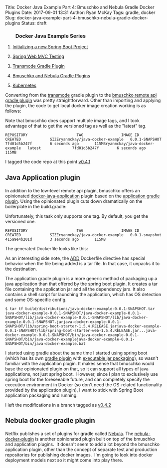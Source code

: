 Title: Docker Java Example Part 4: Bmuschko and Nebula Gradle Docker Plugins
Date: 2017-09-01 13:31
Author: Ryan McKay
Tags: gradle, docker
Slug: docker-java-example-part-4-bmuschko-nebula-gradle-docker-plugins
Status: draft

<div class="toc">

</p>

<h3 style="padding-left: 2em;">

</p>

Docker Java Example Series

</h3>

</p>

<ol>

</p>

<p>

<li>

[Initializing a new Spring Boot Project](http://againstentropy.blogspot.com/2017/07/docker-java-example-part-1-initializing.html)
</li>

</p>

<p>

<li>

[Spring Web MVC Testing](http://againstentropy.blogspot.com/2017/08/docker-java-example-part-2-spring-web.html)
</li>

</p>

<p>

<li>

[Transmode Gradle Plugin](http://againstentropy.blogspot.com/2017/08/docker-java-example-part3-transmode-gradle-plugin.html)
</li>

</p>

<p>

<li>

[Bmuschko and Nebula Gradle Plugins](http://againstentropy.blogspot.com/2017/09/docker-java-example-part-4-bmuschko-nebula-gradle-docker-plugins.html)
</li>

</p>

<p>

<li>

[Kubernetes](https://againstentropy.blogspot.com/2017/09/docker-java-example-part-5-kubernetes.html)
</li>

</p>

</ol>

</p>

</div>

</p>

<div>

</p>

Converting from the [transmode](https://github.com/Transmode/gradle-docker) gradle plugin to the [bmuschko remote api gradle plugin](https://github.com/bmuschko/gradle-docker-plugin#remote-api-plugin) was pretty straightforward. Other than importing and applying the plugin, the code to get local docker image creation working is as follows:

</div>

</p>

<p>

<script src="https://gist.github.com/ryanmckaytx/79440cb30c30e2040800b31af51e0c34.js"></script>

</p>

  

<div>

</p>

Note that bmuschko does support multiple image tags, and I took advantage of that to get the versioned tag as well as the "latest" tag.

  

``` brush:
REPOSITORY                      TAG                 IMAGE ID            CREATED             SIZEryanmckay/java-docker-example   0.0.1-SNAPSHOT      7fd01d5b247f        6 seconds ago       115MBryanmckay/java-docker-example   latest              7fd01d5b247f        6 seconds ago       115MB
```

</p>

I tagged the code repo at this point [v0.4.1](https://github.com/ryanmckaytx/java-docker-example/tree/v0.4.1)  

<h2>

</p>

Java Application plugin

</h2>

</p>

</div>

</p>

<div>

</p>

In addition to the low-level remote api plugin, bmuschko offers an opinionated [docker-java-application](https://github.com/bmuschko/gradle-docker-plugin#java-application-plugin) plugin based on the [application gradle plugin](http://www.gradle.org/docs/current/userguide/application_plugin.html). Using the opinionated plugin cuts down dramatically on the boilerplate in the build.gradle:

</div>

</p>

  

<p>

<script src="https://gist.github.com/ryanmckaytx/d287ac6e8131aa1355629910fc19fd4e.js"></script>

</p>

  

<div>

</p>

Unfortunately, this task only supports one tag. By default, you get the versioned one.

  

``` brush:
REPOSITORY                      TAG                 IMAGE ID            CREATED             SIZEryanmckay/java-docker-example   0.0.1-snapshot      415a9e4b201d        3 seconds ago       115MB
```

</p>

</div>

</p>

<div>

</p>

The generated Dockerfile looks like this:  

  

<p>

<script src="https://gist.github.com/ryanmckaytx/a0b7ba41cdca53869a71c2f8c0e713e4.js"></script>

</p>

As an interesting side note, the [ADD](https://docs.docker.com/engine/reference/builder/#add) Dockerfile directive has special behavior when the file being added is a tar file. In that case, it unpacks it to the destination.  

  

</div>

</p>

<div>

</p>

The application gradle plugin is a more generic method of packaging up a java application than that offered by the spring boot plugin. It creates a tar file containing the application jar and all the dependency jars. It also contains a shell script for launching the application, which has OS detection and some OS-specific config.

</div>

</p>

<div>

</p>

``` brush:
$ tar tf build/distributions/java-docker-example-0.0.1-SNAPSHOT.tar java-docker-example-0.0.1-SNAPSHOT/java-docker-example-0.0.1-SNAPSHOT/lib/java-docker-example-0.0.1-SNAPSHOT/lib/java-docker-example-0.0.1-SNAPSHOT.jarjava-docker-example-0.0.1-SNAPSHOT/lib/spring-boot-starter-1.5.4.RELEASE.jarjava-docker-example-0.0.1-SNAPSHOT/lib/spring-boot-starter-web-1.5.4.RELEASE.jar...java-docker-example-0.0.1-SNAPSHOT/bin/java-docker-example-0.0.1-SNAPSHOT/bin/java-docker-examplejava-docker-example-0.0.1-SNAPSHOT/bin/java-docker-example.bat
```

</p>

  

</div>

</p>

<div>

</p>

I started using gradle about the same time I started using spring boot (which has its own [gradle plugin](https://docs.spring.io/spring-boot/docs/current/reference/html/build-tool-plugins-gradle-plugin.html) with [executable jar packaging](https://docs.spring.io/spring-boot/docs/current/reference/html/executable-jar.html)), so wasn't familiar with the application plugin. It makes sense that bmuschko would base the opinionated plugin on that, so it can support all types of java applications, not just spring boot.  However, since I plan to exclusively use spring boot for the foreseeable future, and can completely specify the execution environment in Docker (so don't need the OS-related functionality provided by the application plugin), I want to stick with Spring Boot application packaging and running.  

I left the modifications in a branch tagged as [v0.4.2](https://github.com/ryanmckaytx/java-docker-example/tree/v0.4.2)  

<h2>

</p>

Nebula docker gradle plugin

</h2>

</p>

</div>

</p>

<div>

</p>

Netflix publishes a set of plugins for gradle called [Nebula](https://github.com/nebula-plugins). The [nebula-docker-plugin](https://github.com/nebula-plugins/nebula-docker-plugin) is another opinionated plugin built on top of the bmuschko and application plugins.  It doesn't seem to add a lot beyond the bmuschko application plugin, other than the concept of separate test and production repositories for publishing docker images.  I'm going to look into docker deployment models next so it might come into play there.

</div>

</p>
